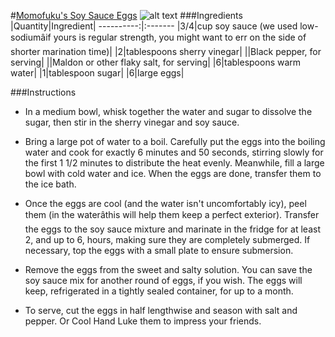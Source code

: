 #[Momofuku's Soy Sauce Eggs](https://food52.com/recipes/35930-momofuku-s-soy-sauce-eggs)
![alt text](https://images.food52.com/pD4FVaVcpb2nWw323kuOGkkYYQc=/753x502/053eb065-eed3-42ff-beea-b352627b83a5--2015-0421_genius-soy-sauce-eggs_james-ransom-159.jpg)
###Ingredients
|Quantity|Ingredient|
----------:|:-------
|3/4|cup soy sauce (we used low-sodiumâif yours is regular strength, you might want to err on the side of shorter marination time)|
|2|tablespoons sherry vinegar|
||Black pepper, for serving|
||Maldon or other flaky salt, for serving|
|6|tablespoons warm water|
|1|tablespoon sugar|
|6|large eggs|

###Instructions

* In a medium bowl, whisk together the water and sugar to dissolve the sugar, then stir in the sherry vinegar and soy sauce.

* Bring a large pot of water to a boil. Carefully put the eggs into the boiling water and cook for exactly 6 minutes and 50 seconds, stirring slowly for the first 1 1/2 minutes to distribute the heat evenly. Meanwhile, fill a large bowl with cold water and ice. When the eggs are done, transfer them to the ice bath.

* Once the eggs are cool (and the water isn't uncomfortably icy), peel them (in the waterâthis will help them keep a perfect exterior). Transfer the eggs to the soy sauce mixture and marinate in the fridge for at least 2, and up to 6, hours, making sure they are completely submerged. If necessary, top the eggs with a small plate to ensure submersion.

* Remove the eggs from the sweet and salty solution. You can save the soy sauce mix for another round of eggs, if you wish. The eggs will keep, refrigerated in a tightly sealed container, for up to a month.

* To serve, cut the eggs in half lengthwise and season with salt and pepper. Or Cool Hand Luke them to impress your friends.
